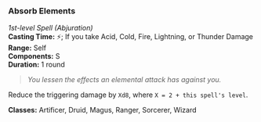 ### Absorb Elements
*1st-level Spell (Abjuration)*  
**Casting Time:** ⚡; If you take Acid, Cold, Fire, Lightning, or Thunder Damage  
**Range:** Self  
**Components:** S  
**Duration:** 1 round  

> *You lessen the effects an elemental attack has against you.*

Reduce the triggering damage by `Xd8`, where `X = 2 + this spell's level`.

**Classes:** Artificer, Druid, Magus, Ranger, Sorcerer, Wizard

